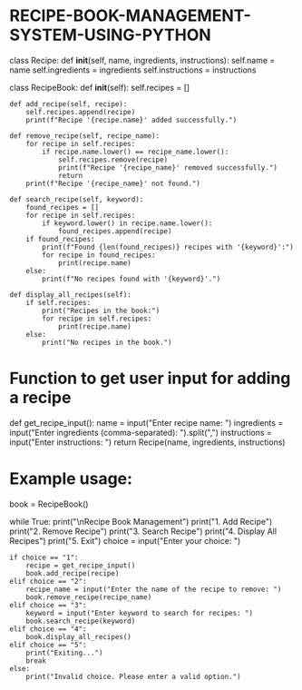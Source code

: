 # RECIPE-BOOK-MANAGEMENT-SYSTEM-USING-PYTHON
class Recipe:
    def __init__(self, name, ingredients, instructions):
        self.name = name
        self.ingredients = ingredients
        self.instructions = instructions

class RecipeBook:
    def __init__(self):
        self.recipes = []

    def add_recipe(self, recipe):
        self.recipes.append(recipe)
        print(f"Recipe '{recipe.name}' added successfully.")

    def remove_recipe(self, recipe_name):
        for recipe in self.recipes:
            if recipe.name.lower() == recipe_name.lower():
                self.recipes.remove(recipe)
                print(f"Recipe '{recipe_name}' removed successfully.")
                return
        print(f"Recipe '{recipe_name}' not found.")

    def search_recipe(self, keyword):
        found_recipes = []
        for recipe in self.recipes:
            if keyword.lower() in recipe.name.lower():
                found_recipes.append(recipe)
        if found_recipes:
            print(f"Found {len(found_recipes)} recipes with '{keyword}':")
            for recipe in found_recipes:
                print(recipe.name)
        else:
            print(f"No recipes found with '{keyword}'.")

    def display_all_recipes(self):
        if self.recipes:
            print("Recipes in the book:")
            for recipe in self.recipes:
                print(recipe.name)
        else:
            print("No recipes in the book.")

# Function to get user input for adding a recipe
def get_recipe_input():
    name = input("Enter recipe name: ")
    ingredients = input("Enter ingredients (comma-separated): ").split(",")
    instructions = input("Enter instructions: ")
    return Recipe(name, ingredients, instructions)

# Example usage:
book = RecipeBook()

while True:
    print("\nRecipe Book Management")
    print("1. Add Recipe")
    print("2. Remove Recipe")
    print("3. Search Recipe")
    print("4. Display All Recipes")
    print("5. Exit")
    choice = input("Enter your choice: ")

    if choice == "1":
        recipe = get_recipe_input()
        book.add_recipe(recipe)
    elif choice == "2":
        recipe_name = input("Enter the name of the recipe to remove: ")
        book.remove_recipe(recipe_name)
    elif choice == "3":
        keyword = input("Enter keyword to search for recipes: ")
        book.search_recipe(keyword)
    elif choice == "4":
        book.display_all_recipes()
    elif choice == "5":
        print("Exiting...")
        break
    else:
        print("Invalid choice. Please enter a valid option.")

